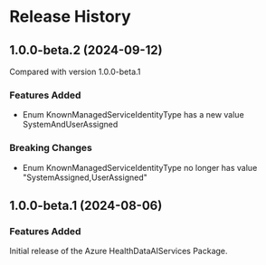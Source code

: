 # Release History
    
## 1.0.0-beta.2 (2024-09-12)
Compared with version 1.0.0-beta.1
    
### Features Added

  - Enum KnownManagedServiceIdentityType has a new value SystemAndUserAssigned

### Breaking Changes

  - Enum KnownManagedServiceIdentityType no longer has value "SystemAssigned,UserAssigned"
    
    
## 1.0.0-beta.1 (2024-08-06)

### Features Added

Initial release of the Azure HealthDataAIServices Package.
